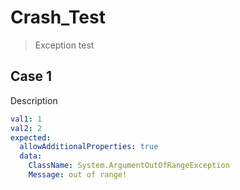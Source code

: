 # Crash_Test

> Exception test

## Case 1

Description

``````yaml
val1: 1
val2: 2
expected:
  allowAdditionalProperties: true
  data: 
    ClassName: System.ArgumentOutOfRangeException
    Message: out of range!
``````